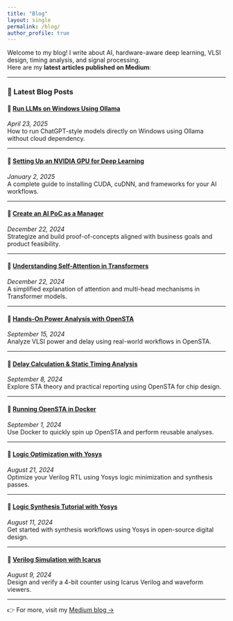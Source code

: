 ```yaml
---
title: "Blog"
layout: single
permalink: /blog/
author_profile: true
---
```


Welcome to my blog! I write about AI, hardware-aware deep learning, VLSI design, timing analysis, and signal processing.  
Here are my **latest articles published on Medium**:

---

### 📝 Latest Blog Posts

#### 🔗 [Run LLMs on Windows Using Ollama](https://srsapireddy.medium.com/run-large-language-models-in-minutes-on-windows-using-ollama-8ba98d74fdcd)
*April 23, 2025*  
How to run ChatGPT-style models directly on Windows using Ollama without cloud dependency.

---

#### 🔗 [Setting Up an NVIDIA GPU for Deep Learning](https://srsapireddy.medium.com/setting-up-an-nvidia-gpu-for-deep-learning-59bff57b9bd9)
*January 2, 2025*  
A complete guide to installing CUDA, cuDNN, and frameworks for your AI workflows.

---

#### 🔗 [Create an AI PoC as a Manager](https://srsapireddy.medium.com/how-to-create-a-proof-of-concept-poc-for-your-ai-project-as-a-manager-fc0e64751bde)
*December 22, 2024*  
Strategize and build proof-of-concepts aligned with business goals and product feasibility.

---

#### 🔗 [Understanding Self-Attention in Transformers](https://srsapireddy.medium.com/understanding-self-attention-and-multi-head-attention-in-transformers-05463bb4f095)
*December 22, 2024*  
A simplified explanation of attention and multi-head mechanisms in Transformer models.

---

#### 🔗 [Hands-On Power Analysis with OpenSTA](https://srsapireddy.medium.com/hands-on-power-analysis-with-opensta-a-comprehensive-guide-18c3350ef6ea)
*September 15, 2024*  
Analyze VLSI power and delay using real-world workflows in OpenSTA.

---

#### 🔗 [Delay Calculation & Static Timing Analysis](https://srsapireddy.medium.com/understanding-delay-calculation-and-static-timing-analysis-using-opensta-a-comprehensive-tutorial-cf01feaa6170)
*September 8, 2024*  
Explore STA theory and practical reporting using OpenSTA for chip design.

---

#### 🔗 [Running OpenSTA in Docker](https://srsapireddy.medium.com/a-step-by-step-guide-to-installing-and-running-opensta-in-a-docker-environment-9a2d4b2fbfcd)
*September 1, 2024*  
Use Docker to quickly spin up OpenSTA and perform reusable analyses.

---

#### 🔗 [Logic Optimization with Yosys](https://srsapireddy.medium.com/enhancing-vlsi-designs-with-logic-optimization-using-yosys-8g0h2i3j4k5l)
*August 21, 2024*  
Optimize your Verilog RTL using Yosys logic minimization and synthesis passes.

---

#### 🔗 [Logic Synthesis Tutorial with Yosys](https://srsapireddy.medium.com/enhancing-vlsi-designs-with-logic-optimization-using-yosys-83502d9f7cf5)
*August 11, 2024*  
Get started with synthesis workflows using Yosys in open-source digital design.

---

#### 🔗 [Verilog Simulation with Icarus](https://medium.com/@srsapireddy/simulation-based-verification-using-icarus-designing-and-simulating-a-4-bit-synchronous-counter-e3633dbfd76a)
*August 9, 2024*  
Design and verify a 4-bit counter using Icarus Verilog and waveform viewers.

---

👉 For more, visit my [Medium blog →](https://medium.com/@srsapireddy)
